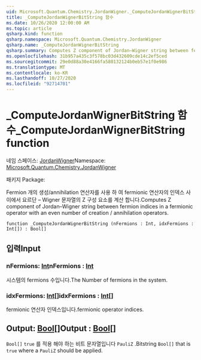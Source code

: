 ```yaml
---
uid: Microsoft.Quantum.Chemistry.JordanWigner._ComputeJordanWignerBitString
title: _ComputeJordanWignerBitString 함수
ms.date: 10/26/2020 12:00:00 AM
ms.topic: article
qsharp.kind: function
qsharp.namespace: Microsoft.Quantum.Chemistry.JordanWigner
qsharp.name: _ComputeJordanWignerBitString
qsharp.summary: Computes Z component of Jordan–Wigner string between fermion indices in a fermionic operator with an even number of creation / annihilation operators.
ms.openlocfilehash: 31b957a435c3f578bc03d432609cde14c2ef5ced
ms.sourcegitcommit: 29e0d88a30e4166fa580132124b0eb57e1f0e986
ms.translationtype: MT
ms.contentlocale: ko-KR
ms.lasthandoff: 10/27/2020
ms.locfileid: "92714701"
---
```

# <a name="_computejordanwignerbitstring-function"></a><span data-ttu-id="5c1e1-102">_ComputeJordanWignerBitString 함수</span><span class="sxs-lookup"><span data-stu-id="5c1e1-102">_ComputeJordanWignerBitString function</span></span>

<span data-ttu-id="5c1e1-103">네임 스페이스: [JordanWigner](xref:Microsoft.Quantum.Chemistry.JordanWigner)</span><span class="sxs-lookup"><span data-stu-id="5c1e1-103">Namespace: [Microsoft.Quantum.Chemistry.JordanWigner](xref:Microsoft.Quantum.Chemistry.JordanWigner)</span></span>

<span data-ttu-id="5c1e1-104">패키지 [](https://nuget.org/packages/)</span><span class="sxs-lookup"><span data-stu-id="5c1e1-104">Package: [](https://nuget.org/packages/)</span></span>


<span data-ttu-id="5c1e1-105">Fermion 개의 생성/annihilation 연산자를 사용 하 여 fermionic 연산자의 인덱스 사이에서 요르단 – Wigner 문자열의 Z 구성 요소를 계산 합니다.</span><span class="sxs-lookup"><span data-stu-id="5c1e1-105">Computes Z component of Jordan–Wigner string between fermion indices in a fermionic operator with an even number of creation / annihilation operators.</span></span>

```qsharp
function _ComputeJordanWignerBitString (nFermions : Int, idxFermions : Int[]) : Bool[]
```


## <a name="input"></a><span data-ttu-id="5c1e1-106">입력</span><span class="sxs-lookup"><span data-stu-id="5c1e1-106">Input</span></span>

### <a name="nfermions--int"></a><span data-ttu-id="5c1e1-107">nFermions: [Int](xref:microsoft.quantum.lang-ref.int)</span><span class="sxs-lookup"><span data-stu-id="5c1e1-107">nFermions : [Int](xref:microsoft.quantum.lang-ref.int)</span></span>

<span data-ttu-id="5c1e1-108">시스템의 fermions 수입니다.</span><span class="sxs-lookup"><span data-stu-id="5c1e1-108">The Number of fermions in the system.</span></span>


### <a name="idxfermions--int"></a><span data-ttu-id="5c1e1-109">idxFermions: [Int](xref:microsoft.quantum.lang-ref.int)[]</span><span class="sxs-lookup"><span data-stu-id="5c1e1-109">idxFermions : [Int](xref:microsoft.quantum.lang-ref.int)[]</span></span>

<span data-ttu-id="5c1e1-110">fermionic 연산자 인덱스입니다.</span><span class="sxs-lookup"><span data-stu-id="5c1e1-110">fermionic operator indices.</span></span>



## <a name="output--bool"></a><span data-ttu-id="5c1e1-111">Output: [Bool](xref:microsoft.quantum.lang-ref.bool)[]</span><span class="sxs-lookup"><span data-stu-id="5c1e1-111">Output : [Bool](xref:microsoft.quantum.lang-ref.bool)[]</span></span>

<span data-ttu-id="5c1e1-112">`Bool[]` `true` 를 적용 해야 하는 비트 문자열입니다 `PauliZ` .</span><span class="sxs-lookup"><span data-stu-id="5c1e1-112">Bitstring `Bool[]` that is `true` where a `PauliZ` should be applied.</span></span>